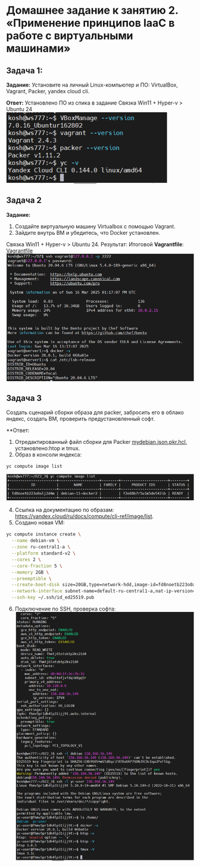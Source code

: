 # Домашнее задание к занятию 2. «Применение принципов IaaC в работе с виртуальными машинами»

## Задача 1:

**Задание:**
Установите на личный Linux-компьютер и ПО: VirtualBox, Vagrant, Packer, уandex cloud cli. 

**Ответ:**
Установлено ПО из спика в задание
Связка Win11 + Hyper-v > Ubuntu 24
![Проверка установки ПО](01.png)


## Задача 2
**Задание:**
1. Создайте виртуальную машину Virtualbox с помощью Vagrant. 
2. Зайдите внутрь ВМ и убедитесь, что Docker установлен.

Связка Win11 + Hyper-v > Ubuntu 24.
Результат:
Итоговой **Vagrantfile**:
[Vagrantfile](src/Vagrantfile)
![Проверка установки Docker](vagrant_ubutu_docker.png)


## Задача 3
Создать сценарий сборки образа для packer, забросить его в облако яндекс, создать ВМ, проверить предустановленный софт.

**Ответ:
1. Отредактированный файл сборки для Packer [mydebian.json.pkr.hcl](src/mydebian.json.pkr.hcl), установлено:htop и tmux.
3. Образ в консоли яндекса: 
```
yc compute image list
```

![Список образов](image.png) 

4. Ссылка на документацию по образам: https://yandex.cloud/ru/docs/compute/cli-ref/image/list.
5. Создано новая VM:
```sh
yc compute instance create \
  --name debian-vm \
  --zone ru-central1-a \
  --platform standard-v2 \
  --cores 2 \
  --core-fraction 5 \
  --memory 2GB \
  --preemptible \
  --create-boot-disk size=20GB,type=network-hdd,image-id=fd8noetb223o0alj2d4m \
  --network-interface subnet-name=default-ru-central1-a,nat-ip-version=ipv4 \
  --ssh-key ~/.ssh/id_ed25519.pub
```
6. Подключение по SSH, проверка софта:
![ВМ и проверка софта](VM_soft.png)  